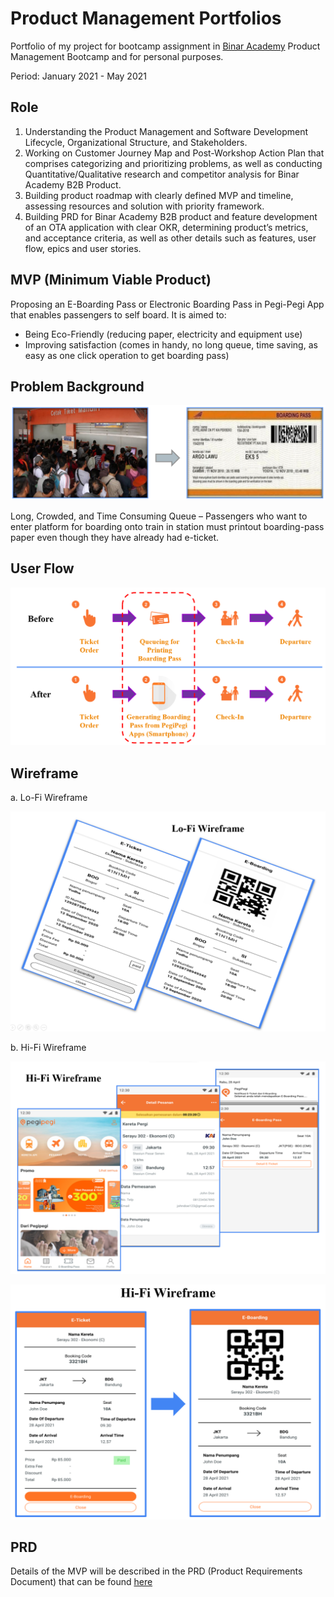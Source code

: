 # Product Management Portfolios

Portfolio of my project for bootcamp assignment in [Binar Academy](https://www.binaracademy.com) Product Management Bootcamp and for personal purposes.

Period: January 2021 - May 2021

## Role

1. Understanding the Product Management and Software Development Lifecycle, Organizational Structure, and Stakeholders.
2. Working on Customer Journey Map and Post-Workshop Action Plan that comprises categorizing and prioritizing problems, as well as conducting Quantitative/Qualitative research and competitor analysis for Binar Academy B2B Product.
3. Building product roadmap with clearly defined MVP and timeline, assessing resources and solution with priority framework.
4. Building PRD for Binar Academy B2B product and feature development of an OTA application with clear OKR, determining product’s metrics, and acceptance criteria, as well as other details such as features, user flow, epics and user stories.

## MVP (Minimum Viable Product)

Proposing an E-Boarding Pass or Electronic Boarding Pass in Pegi-Pegi App that enables passengers to self board. It is aimed to:
- Being Eco-Friendly (reducing paper, electricity and equipment use)
- Improving satisfaction (comes in handy, no long queue, time saving, as easy as one click operation to get boarding pass)

## Problem Background

![](Problem.png)

Long, Crowded, and Time Consuming Queue – Passengers who want to enter platform for boarding onto train in station must printout boarding-pass paper even though they have already had e-ticket.

## User Flow

![](UserFlow.png)

## Wireframe

a. Lo-Fi Wireframe

![](LoFi.png)

b. Hi-Fi Wireframe

![](HiFi01.png)

![](HiFi02.png)


## PRD

Details of the MVP will be described in the PRD (Product Requirements Document) that can be found [here](https://drive.google.com/file/d/1m92zTdzL3Lhq7XzivPpCTWyb3BhDOwOZ/view?usp=sharing)
